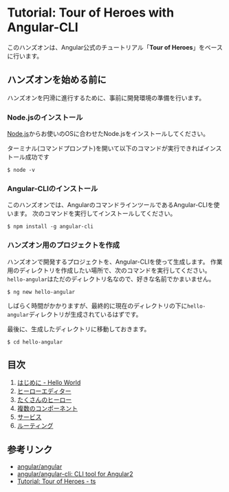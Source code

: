 # Tutorial: Tour of Heroes with Angular-CLI

このハンズオンは、Angular公式のチュートリアル「**Tour of Heroes**」をベースに行います。

## ハンズオンを始める前に

ハンズオンを円滑に進行するために、事前に開発環境の準備を行います。

### Node.jsのインストール

[Node.js](http://nodejs.org/)からお使いのOSに合わせたNode.jsをインストールしてください。

ターミナル(コマンドプロンプト)を開いて以下のコマンドが実行できればインストール成功です

```
$ node -v
```

### Angular-CLIのインストール

このハンズオンでは、AngularのコマンドラインツールであるAngular-CLIを使います。
次のコマンドを実行してインストールしてください。

```
$ npm install -g angular-cli
```

### ハンズオン用のプロジェクトを作成

ハンズオンで開発するプロジェクトを、Angular-CLIを使って生成します。
作業用のディレクトリを作成したい場所で、次のコマンドを実行してください。
`hello-angular`はただのディレクトリ名なので、好きな名前でかまいません。

```
$ ng new hello-angular
```

しばらく時間がかかりますが、最終的に現在のディレクトリの下に`hello-angular`ディレクトリが生成されているはずです。

最後に、生成したディレクトリに移動しておきます。

```
$ cd hello-angular
```

## 目次

1. [はじめに - Hello World](./ch-1)
2. [ヒーローエディター](./ch-2)
3. [たくさんのヒーロー](./ch-3)
4. [複数のコンポーネント](./ch-4)
5. [サービス](./ch-5)
6. [ルーティング](./ch-6)

## 参考リンク

- [angular/angular](https://github.com/angular/angular)
- [angular/angular\-cli: CLI tool for Angular2](https://github.com/angular/angular-cli)
- [Tutorial: Tour of Heroes \- ts](https://angular.io/docs/ts/latest/tutorial/)
